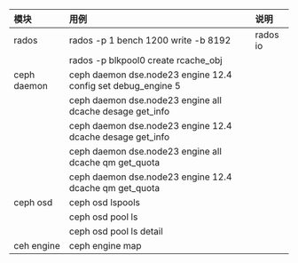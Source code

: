 |模块|用例|说明|
|:-|:-|:-|
|rados|rados -p 1 bench 1200 write -b 8192  |rados io|
||rados -p blkpool0 create rcache_obj||
|ceph daemon |ceph daemon dse.node23 engine 12.4 config set debug_engine 5||
||ceph daemon dse.node23 engine all dcache desage get_info||
||ceph daemon dse.node23 engine 12.4 dcache desage get_info||
||ceph daemon dse.node23 engine all dcache qm get_quota||
||ceph daemon dse.node23 engine 12.4 dcache qm get_quota||
|ceph osd|ceph osd lspools||
||ceph osd pool ls||
||ceph osd pool ls detail||
|ceh engine|ceph engine map||
